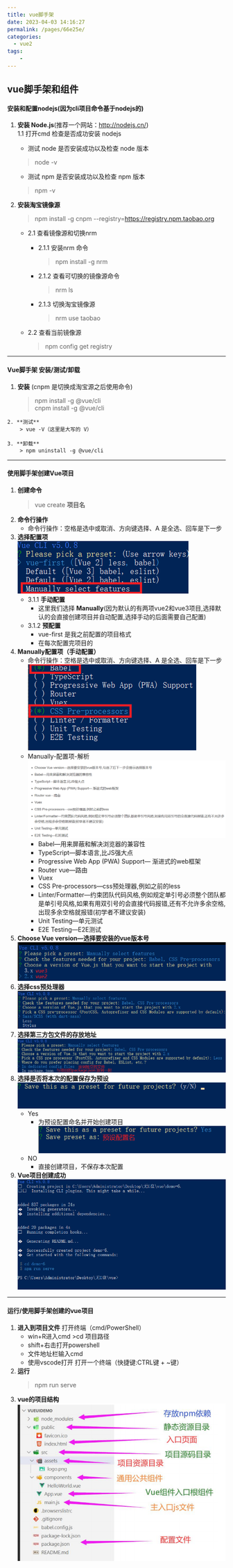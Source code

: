 ```yaml
---
title: vue脚手架
date: 2023-04-03 14:16:27
permalink: /pages/66e25e/
categories:
  - vue2
tags:
    -
---
```

## vue脚手架和组件

#### 安装和配置nodejs(因为cli项目命令基于nodejs的)
  1. **安装 Node.js**(推荐一个网站：http://nodejs.cn/)    
    1.1 打开cmd 检查是否成功安装 nodejs
     + 测试 node 是否安装成功以及检查 node 版本
     >node -v 
     + 测试 npm 是否安装成功以及检查 npm 版本
     >npm -v 

  2. **安装淘宝镜像源**
     > npm install -g cnpm --registry=https://registry.npm.taobao.org

     + 2.1 查看镜像源和切换nrm
       + 2.1.1 安装nrm 命令
         >npm install -g nrm

       + 2.1.2 查看可切换的镜像源命令
          > nrm ls

       + 2.1.3 切换淘宝镜像源
         > nrm use taobao

     + 2.2 查看当前镜像源
        > npm config get registry

***

#### Vue脚手架 安装/测试/卸载
   1. **安装** (cnpm 是切换成淘宝源之后使用命令)
        > npm install -g @vue/cli   
        > cnpm install -g @vue/cli

    2. **测试**
        > vue -V（这里是大写的 V）

    3. **卸载**
        > npm uninstall -g @vue/cli

***
#### 使用脚手架创建Vue项目
  1. **创建命令**
     > vue create **项目名**
  2. **命令行操作**
     + 命令行操作：空格是选中或取消、方向键选择、A 是全选、回车是下一步
  3. **选择配置项**  
   ![Vue配置项](/img/vue2/vue脚手架%20配置项.png)
      + 3.1.1 **手动配置**
        + 这里我们选择 **Manually**(因为默认的有两项vue2和vue3项目,选择默认的会直接创建项目并自动配置,选择手动的后面需要自己配置) 
      + 3.1.2 **预配置**
        + vue-first 是我之前配置的项目格式
        + 在每次配置完项目的
   4. **Manually配置项（手动配置）**
      + 命令行操作：空格是选中或取消、方向键选择、A 是全选、回车是下一步
   ![Manually配置项](/img/vue2/Manually-配置项.png)
      + Manually-配置项-解析
      ![Manually-配置项-解析](/img/vue2/Manually-配置项解析.png)
         + Babel—用来屏蔽和解决浏览器的兼容性
         + TypeScript—脚本语言,比JS强大点
         + Progressive Web App (PWA) Support— 渐进式的web框架
         + Router vue—路由
         + Vuex
         + CSS Pre-processors—css预处理器,例如之前的less
         + Linter/Formatter—约束团队代码风格,例如规定单引号必须整个团队都是单引号风格,如果有用双引号的会直接代码报错,还有不允许多余空格,出现多余空格就报错(初学者不建议安装)
         + Unit Testing—单元测试
         + E2E Testing—E2E测试
   5. **Choose Vue version—选择要安装的vue版本号**
         ![选择版本号](/img/vue2/chooseVueVersion-选择vue版本号.png)
   6. **选择css预处理器**
         ![选择css预处理器](/img/vue2/Pick-a-CSSpre-processor-选择css预处理器.png)
   7. **选择第三方包文件的存放地址**
         ![选择第三方包文件的存放地址](/img/vue2/选择第三方包文件的存放地址.png)
   8. **选择是否将本次的配置保存为预设**
         ![选择是否将本次的配置保存为预设](/img/vue2/选择是否将本次的配置保存为预设.png)
         + Yes
            + 为预设配置命名并开始创建项目
            ![为预设配置命名](/img/vue2/为预设命名.png)
         + NO 
            + 直接创建项目，不保存本次配置
   9. **Vue项目创建成功**
         ![Vue项目创建成功](/img/vue2/vue项目创建成功.png)
***
#### 运行/使用脚手架创建的vue项目
   1. **进入到项目文件** 打开终端（cmd/PowerShell）
      + win+R进入cmd >cd 项目路径
      + shift+右击打开powershell
      + 文件地址栏输入cmd
      + 使用vscode打开 打开一个终端（快捷键:CTRL键 + ~键）
   2. **运行**
      > npm run serve
   3. **vue的项目结构**
      ![Vue的项目结构](/img/vue2/Vue%20脚手架项目的项目结构.png)
